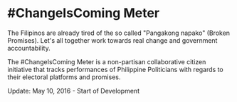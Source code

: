 #ChangeIsComing Meter
======

The Filipinos are already tired of the so called "Pangakong napako" (Broken Promises). Let's all together work towards real change and government accountability.

The #ChangeIsComing Meter is a non-partisan collaborative citizen initiative that tracks performances of Philippine Politicians with regards to their electoral platforms and promises.

Update: May 10, 2016 - Start of Development